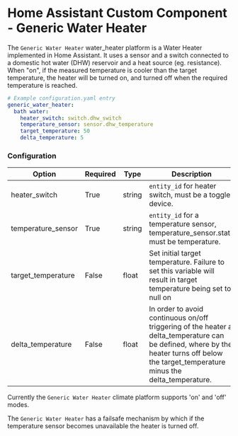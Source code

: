 # Home Assistant Custom Component - Generic Water Heater

The `Generic Water Heater` water_heater platform is a Water Heater implemented in Home Assistant. It uses a sensor and a switch connected to a domestic hot water (DHW) reservoir and a heat source (eg. resistance). When "on", if the measured temperature is cooler than the target temperature, the heater will be turned on, and turned off when the required temperature is reached. 

```yaml
# Example configuration.yaml entry
generic_water_heater:
  bath water:
    heater_switch: switch.dhw_switch
    temperature_sensor: sensor.dhw_temperature
    target_temperature: 50
    delta_temperature: 5
```

### Configuration
| Option | Required | Type | Description |
--- | --- | --- |--- 
heater_switch | True | string | `entity_id` for heater switch, must be a toggle device.
temperature_sensor | True | string | `entity_id` for a temperature sensor, temperature_sensor.state must be temperature.
target_temperature | False | float | Set initial target temperature. Failure to set this variable will result in target temperature being set to null on 
delta_temperature | False | float | In order to avoid continuous on/off triggering of the heater a delta_temperature can be defined, where by the heater turns off below the target_temperature minus the delta_temperature.

Currently the `Generic Water Heater` climate platform supports 'on' and 'off' modes. 

The `Generic Water Heater` has a failsafe mechanism by which if the temperature sensor becomes unavailable the heater is turned off.

